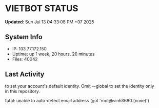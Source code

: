 # VIETBOT STATUS
**Updated**: Sun Jul 13 04:33:08 PM +07 2025

## System Info
- IP: 103.77.172.150
- Uptime: up 1 week, 20 hours, 20 minutes
- Files: 40042

## Last Activity

to set your account's default identity.
Omit --global to set the identity only in this repository.

fatal: unable to auto-detect email address (got 'root@vinh3690.(none)')
